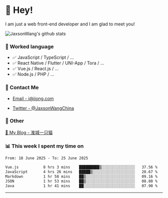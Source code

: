 # 👋 Hey!

I am just a web front-end developer and I am glad to meet you!

![JaxsonWang's github stats](https://github-readme-stats.vercel.app/api?username=JaxsonWang&&show_icons=true&&title_color=1abc9c&&icon_color=1abc9c)


### 📝 Worked language

- ✅ JavaScript / TypeScript / ...
- ✅ React Native / Flutter / UNI-App / Tora / ...
- ✅ Vue.js / React.js / ...
- ✅ Node.js / PHP / ...

### 📮 Contact Me

- [Email - i@iiong.com](mailto:i@iiong.com)

- [Twitter - @JaxsonWangChina](https://twitter.com/JaxsonWangChina)

### 🤪 Other

[📌 My Blog - 淮城一只猫](https://iiong.com)

### 📊 This week I spent my time on

<!--START_SECTION:waka-->

```txt
From: 18 June 2025 - To: 25 June 2025

Vue.js           8 hrs 3 mins    █████████▒░░░░░░░░░░░░░░░   37.56 %
JavaScript       4 hrs 26 mins   █████▒░░░░░░░░░░░░░░░░░░░   20.67 %
Markdown         1 hr 58 mins    ██▒░░░░░░░░░░░░░░░░░░░░░░   09.16 %
JSON             1 hr 53 mins    ██▒░░░░░░░░░░░░░░░░░░░░░░   08.80 %
Java             1 hr 41 mins    ██░░░░░░░░░░░░░░░░░░░░░░░   07.90 %
```

<!--END_SECTION:waka-->

---
